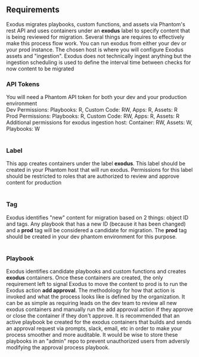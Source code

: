 <h2>Requirements</h2>
<p>
Exodus migrates playbooks, custom functions, and assets via Phantom's rest API and uses containers under an <b>exodus</b> label to specify content that is being reviewed for migration. Several things are requires to effectively make this process flow work. You can run exodus from either your dev or your prod instance. The chosen host is where you will configure Exodus assets and "ingestion". Exodus does not technically ingest anything but the ingestion scheduling is used to define the interval time between checks for now content to be migrated<br>
<h3>API Tokens</h3>
You will need a Phantom API token for both your dev and your production environment<br>
Dev Permissions: Playbooks: R, Custom Code: RW, Apps: R, Assets: R<br>
Prod Permissions: Playbooks: R, Custom Code: RW, Apps: R, Assets: R<br>
Additional permissions for exodus ingestion host: Container: RW, Assets: W, Playbooks: W
<br><br>
<h3>Label</h3>
This app creates containers under the label <b>exodus</b>. This label should be created in your Phantom host that will run exodus. Permissions for this label should be restricted to roles that are authorized to review and approve content for production
<br><br>
<h3>Tag</h3>
Exodus identifies "new" content for migration based on 2 things: object ID and tags. Any playbook that has a new ID (because it has been changed) and a <b>prod</b> tag will be considered a candidate for migration. The <b>prod</b> tag should be created in your dev phantom environment for this purpose.
<br><br>
<h3>Playbook</h3>
Exodus identifies candidate playbooks and custom functions and creates <b>exodus</b> containers. Once these containers are created, the only requirement left to signal Exodus to move the content to prod is to run the Exodus action <b>add approval</b>. The methodology for how that action is invoked and what the process looks like is defined by the organization. It can be as simple as requiring leads on the dev team to review all new exodus containers and manually run the add approval action if they approve or close the container if they don't approve. It is recommended that an active playbook be created for the exodus containers that builds and sends an approval request via prompts, slack, email, etc in order to make your process smoother and more auditable. It would be wise to store these playbooks in an "admin" repo to prevent unauthorized users from adversly modifying the approval process playbook.
<br><br>
